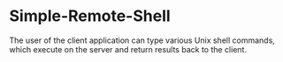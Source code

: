 # Simple-Remote-Shell
The user of the client application can type various Unix shell commands, which execute on the server and return results back to the client.
